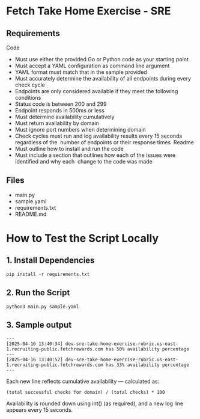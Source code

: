 # Fetch Take Home Exercise - SRE 

## ‬Requirements‬
‭‬Code‬
- Must use either the provided Go or Python code as your starting point‬
‭
- Must accept a YAML configuration as command line argument‬
‭
- YAML format must match that in the sample provided‬
‭
- Must accurately determine the availability of all endpoints during every check cycle‬
‭
- Endpoints are only considered available if they meet the following conditions‬
‭
- Status code is between 200 and 299‬
‭
- Endpoint responds in 500ms or less‬
‭
- Must determine availability cumulatively‬
‭
- Must return availability by domain‬
‭
- Must ignore port numbers when determining domain‬
‭
- Check cycles must run and log availability results every 15 seconds regardless of the‬
‭ number of endpoints or their response times‬
‭ Readme‬
‭
- Must outline how to install and run the code‬
‭
- Must include a section that outlines how each of the issues were identified and why each‬
‭ change to the code was made‬
‭

## Files
- main.py
- sample.yaml
- requirements.txt
- README.md


# How to Test the Script Locally
## 1. Install Dependencies
```
pip install -r requirements.txt

```
## 2.  Run the Script
```
python3 main.py sample.yaml

```
## 3. Sample output
```
---
[2025-04-16 13:40:34] dev-sre-take-home-exercise-rubric.us-east-1.recruiting-public.fetchrewards.com has 50% availability percentage
---
[2025-04-16 13:40:52] dev-sre-take-home-exercise-rubric.us-east-1.recruiting-public.fetchrewards.com has 33% availability percentage
---

```
Each new line reflects cumulative availability — calculated as:
```
(total successful checks for domain) / (total checks) * 100

```
Availability is rounded down using int() (as required), and a new log line appears every 15 seconds.